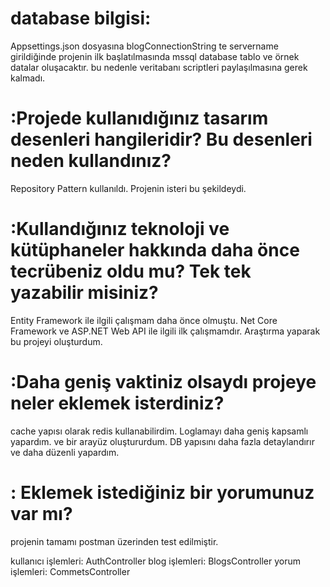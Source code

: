 # database bilgisi:
Appsettings.json dosyasına blogConnectionString te servername girildiğinde projenin ilk başlatılmasında  mssql database tablo ve örnek datalar oluşacaktır. bu nedenle veritabanı scriptleri paylaşılmasına gerek kalmadı.

# :Projede kullanıdığınız tasarım desenleri hangileridir? Bu desenleri neden kullandınız?
Repository Pattern kullanıldı. Projenin isteri bu şekildeydi.

# :Kullandığınız teknoloji ve kütüphaneler hakkında daha önce tecrübeniz oldu mu? Tek tek yazabilir misiniz?
Entity Framework ile ilgili çalışmam daha önce olmuştu.
Net Core Framework ve ASP.NET Web API ile ilgili ilk çalışmamdır. Araştırma yaparak bu projeyi oluşturdum.

# :Daha geniş vaktiniz olsaydı projeye neler eklemek isterdiniz?
cache yapısı olarak redis kullanabilirdim. Loglamayı daha geniş kapsamlı yapardım.
ve bir arayüz oluştururdum. DB yapısını daha fazla detaylandırır ve daha düzenli yapardım.

# : Eklemek istediğiniz bir yorumunuz var mı? 
projenin tamamı postman üzerinden test edilmiştir.

kullanıcı işlemleri:  AuthController
blog işlemleri:       BlogsController
yorum işlemleri:      CommetsController
